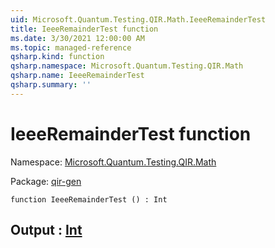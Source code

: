 ```yaml
---
uid: Microsoft.Quantum.Testing.QIR.Math.IeeeRemainderTest
title: IeeeRemainderTest function
ms.date: 3/30/2021 12:00:00 AM
ms.topic: managed-reference
qsharp.kind: function
qsharp.namespace: Microsoft.Quantum.Testing.QIR.Math
qsharp.name: IeeeRemainderTest
qsharp.summary: ''
---
```


# IeeeRemainderTest function

Namespace: [Microsoft.Quantum.Testing.QIR.Math](xref:Microsoft.Quantum.Testing.QIR.Math)

Package: [qir-gen](https://nuget.org/packages/qir-gen)




```qsharp
function IeeeRemainderTest () : Int
```


## Output : [Int](xref:microsoft.quantum.lang-ref.int)

